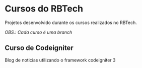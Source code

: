 # Cursos do RBTech

Projetos desenvolvido durante os cursos realizados no RBTech.

_OBS.: Cada curso é uma branch_

## Curso de Codeigniter

Blog de noticias utilizando o framework codeigniter 3
